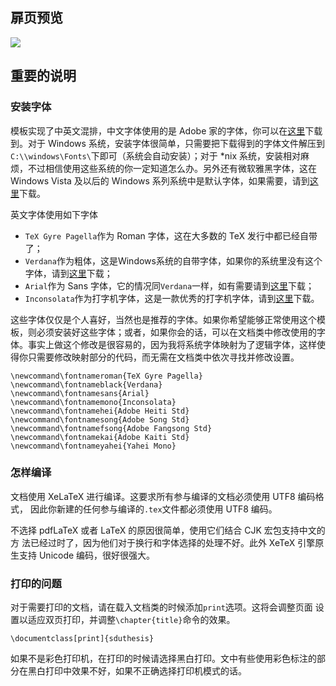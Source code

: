 ## 扉页预览
![](http://ww1.sinaimg.cn/large/818901c1jw1e4lhici2fjj20mz0whwfy.jpg)
## 重要的说明
### 安装字体
模板实现了中英文混排，中文字体使用的是 Adobe 家的字体，你可以在[这里](http://ishare.iask.sina.com.cn/f/15105086.html)下载到。对于 Windows 系统，安装字体很简单，只需要把下载得到的字体文件解压到`C:\\windows\Fonts\`下即可（系统会自动安装）；对于 *nix 系统，安装相对麻烦，不过相信使用这些系统的你一定知道怎么办。另外还有微软雅黑字体，这在 Windows Vista 及以后的 Windows 系列系统中是默认字体，如果需要，请到[这里](http://xiazai.zol.com.cn/detail/26/253442.shtml)下载。

英文字体使用如下字体

* `TeX Gyre Pagella`作为 Roman 字体，这在大多数的 TeX 发行中都已经自带了；
* `Verdana`作为粗体，这是Windows系统的自带字体，如果你的系统里没有这个字体，请到[这里](http://www.font5.com.cn/font_download.php?id=900&part=1249309256)下载；
* `Arial`作为 Sans 字体，它的情况同`Verdana`一样，如有需要请到[这里](http://font.chinaz.com/120308013581.htm)下载；
* `Inconsolata`作为打字机字体，这是一款优秀的打字机字体，请到[这里](http://ishare.iask.sina.com.cn/f/20566600.html)下载。

这些字体仅仅是个人喜好，当然也是推荐的字体。如果你希望能够正常使用这个模板，则必须安装好这些字体；或者，如果你会的话，可以在文档类中修改使用的字体。事实上做这个修改是很容易的，因为我将系统字体映射为了逻辑字体，这样使得你只需要修改映射部分的代码，而无需在文档类中依次寻找并修改设置。

    \newcommand\fontnameroman{TeX Gyre Pagella}
    \newcommand\fontnameblack{Verdana}
    \newcommand\fontnamesans{Arial}
    \newcommand\fontnamemono{Inconsolata}
    \newcommand\fontnamehei{Adobe Heiti Std}
    \newcommand\fontnamesong{Adobe Song Std}
    \newcommand\fontnamefsong{Adobe Fangsong Std}
    \newcommand\fontnamekai{Adobe Kaiti Std}  
    \newcommand\fontnameyahei{Yahei Mono}

### 怎样编译
文档使用 XeLaTeX 进行编译。这要求所有参与编译的文档必须使用 UTF8 编码格式，
因此你新建的任何参与编译的`.tex`文件都必须使用 UTF8 编码。

不选择 pdfLaTeX 或者 LaTeX 的原因很简单，使用它们结合 CJK 宏包支持中文的方
法已经过时了，因为他们对于换行和字体选择的处理不好。此外 XeTeX 引擎原生支持
Unicode 编码，很好很强大。

### 打印的问题
对于需要打印的文档，请在载入文档类的时候添加`print`选项。这将会调整页面
设置以适应双页打印，并调整`\chapter{title}`命令的效果。

    \documentclass[print]{sduthesis}

如果不是彩色打印机，在打印的时候请选择黑白打印。文中有些使用彩色标注的部
分在黑白打印中效果不好，如果不正确选择打印机模式的话。
